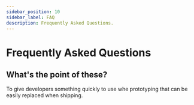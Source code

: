 ```yaml
---
sidebar_position: 10
sidebar_label: FAQ
description: Frequently Asked Questions.
---
```


# Frequently Asked Questions

## What's the point of these?

To give developers something quickly to use whe prototyping that can be easily replaced when shipping.